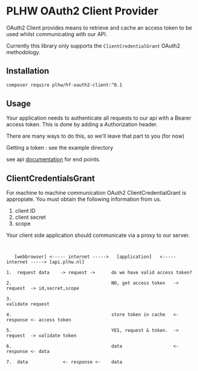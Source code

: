 # PLHW OAuth2 Client Provider

OAuth2 Client provides means to retrieve and cache an access token to be used whilst communicating with our API.

Currently this library only supports the `ClientCredentialGrant` OAuth2 methodology.


## Installation

```bash
composer require plhw/hf-oauth2-client:^0.1
```

## Usage

Your application needs to authenticate all requests to our api with a Bearer access token. This is done by adding a Authorization header.

There are many ways to do this, so we'll leave that part to you (for now)

Getting a token : see the example directory

see api [documentation](https://api.plhw.nl/docs) for end points.

## ClientCredentialsGrant

For machine to machine communication OAuth2 ClientCredentialGrant is appropiate. 
You must obtain the following information from us.

1. client ID
2. client secret
3. scope

Your client side application should communicate via a proxy to our server.

```

               
   [webbrowser] <----- internet ----->   [application]   <----- internet -----> [api.plhw.nl]

1.  request data    -> request ->      do we have valid access token?

2.                                     NO, get access token   -> request  -> id,secret,scope

3.                                                                                validate request

4.                                     store token in cache   <- response <- access token
                                                                     
5.                                     YES, request & token.  -> request  -> validate token

6.                                     data                   <- response <- data

7.  data             <- response <-    data

```
